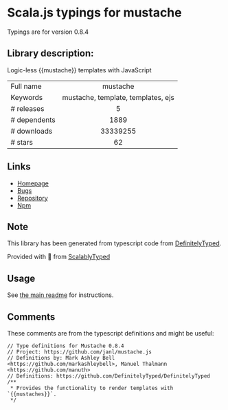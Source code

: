 
# Scala.js typings for mustache

Typings are for version 0.8.4

## Library description:
Logic-less {{mustache}} templates with JavaScript

|                    |                 |
| ------------------ | :-------------: |
| Full name          | mustache |
| Keywords           | mustache, template, templates, ejs |
| # releases         | 5 |
| # dependents       | 1889 |
| # downloads        | 33339255 |
| # stars            | 62 |

## Links
- [Homepage](https://github.com/janl/mustache.js)
- [Bugs](https://github.com/janl/mustache.js/issues)
- [Repository](https://github.com/janl/mustache.js)
- [Npm](https://www.npmjs.com/package/mustache)
    


## Note
This library has been generated from typescript code from [DefinitelyTyped](https://definitelytyped.org).

Provided with :purple_heart: from [ScalablyTyped](https://github.com/oyvindberg/ScalablyTyped)

## Usage
See [the main readme](../../readme.md) for instructions.

## Comments

These comments are from the typescript definitions and might be useful:
```
// Type definitions for Mustache 0.8.4
// Project: https://github.com/janl/mustache.js
// Definitions by: Mark Ashley Bell <https://github.com/markashleybell>, Manuel Thalmann <https://github.com/manuth>
// Definitions: https://github.com/DefinitelyTyped/DefinitelyTyped
/**
 * Provides the functionality to render templates with `{{mustaches}}`.
 */

```

